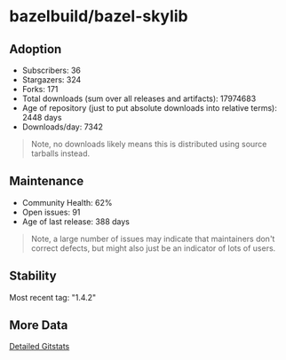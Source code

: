 # bazelbuild/bazel-skylib

## Adoption

- Subscribers: 36
- Stargazers: 324
- Forks: 171
- Total downloads (sum over all releases and artifacts): 17974683
- Age of repository (just to put absolute downloads into relative terms): 2448 days
- Downloads/day: 7342

> Note, no downloads likely means this is distributed using source tarballs instead.

## Maintenance

- Community Health: 62%
- Open issues: 91
- Age of last release: 388 days

> Note, a large number of issues may indicate that maintainers don't correct defects, but might also
> just be an indicator of lots of users.

## Stability

Most recent tag: "1.4.2"

## More Data

[Detailed Gitstats](/bazel-catalog/gitstats/bazelbuild/bazel-skylib)

